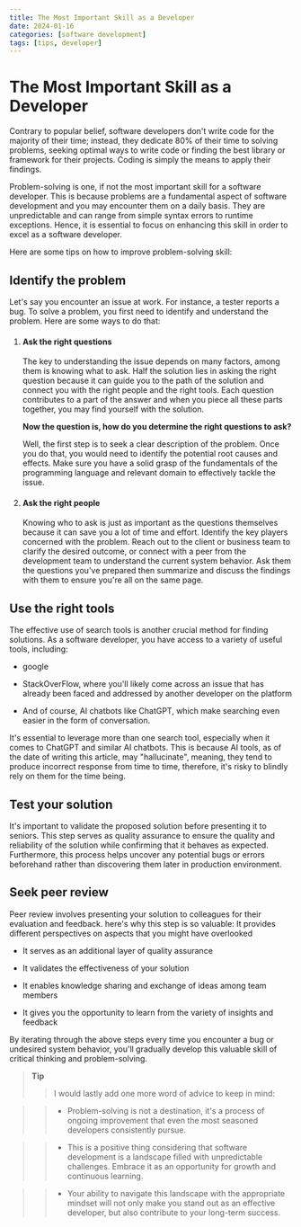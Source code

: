 ```yaml
---
title: The Most Important Skill as a Developer
date: 2024-01-16
categories: [software development]
tags: [tips, developer]
---
```


# The Most Important Skill as a Developer
Contrary to popular belief, software developers don't write code for the majority of their time; instead, they dedicate 80% of their time to solving problems, seeking optimal ways to write code or finding the best library or framework for their projects. Coding is simply the means to apply their findings.

Problem-solving is one, if not the most important skill for a software developer. This is because problems are a fundamental aspect of software development and you may encounter them on a daily basis. They are unpredictable and can range from simple syntax errors to runtime exceptions. Hence, it is essential to focus on enhancing this skill in order to excel as a software developer.

Here are some tips on how to improve problem-solving skill:

## Identify the problem
Let's say you encounter an issue at work. For instance, a tester reports a bug. To solve a problem, you first need to identify and understand the problem. Here are some ways to do that:
1. #### Ask the right questions
   The key to understanding the issue depends on many factors, among them is knowing what to ask. Half the solution lies in asking the right question because it can guide you to the path of the solution and connect you with the right people and the right tools. Each question contributes to a part of the answer and when you piece all these parts together, you may find yourself with the solution.

   **Now the question is, how do you determine the right questions to ask?**

   Well, the first step is to seek a clear description of the problem. Once you do that, you would need to identify the potential root causes and effects. Make sure you have a solid grasp of the fundamentals of the programming language and relevant domain to effectively tackle the issue.

2. #### Ask the right people
   Knowing who to ask is just as important as the questions themselves because it can save you a lot of time and effort. Identify the key players concerned with the problem. Reach out to the client or business team to clarify the desired outcome, or connect with a peer from the development team to understand the current system behavior. Ask them the questions you've prepared then summarize and discuss the findings with them to ensure you're all on the same page.

## Use the right tools
The effective use of search tools is another crucial method for finding solutions. As a software developer, you have access to a variety of useful tools, including:
- google

- StackOverFlow, where you'll likely come across an issue that has already been faced and addressed by another developer on the platform

- And of course, AI chatbots like ChatGPT, which make searching even easier in the form of conversation.

It's essential to leverage more than one search tool, especially when it comes to ChatGPT and similar AI chatbots. This is because AI tools, as of the date of writing this article, may "hallucinate", meaning, they tend to produce incorrect response from time to time, therefore, it's risky to blindly rely on them for the time being.

## Test your solution
It's important to validate the proposed solution before presenting it to seniors. This step serves as quality assurance to ensure the quality and reliability of the solution while confirming that it behaves as expected. Furthermore, this process helps uncover any potential bugs or errors beforehand rather than discovering them later in production environment.

## Seek peer review
Peer review involves presenting your solution to colleagues for their evaluation and feedback. here's why this step is so valuable:
It provides different perspectives on aspects that you might have overlooked

- It serves as an additional layer of quality assurance

- It validates the effectiveness of your solution

- It enables knowledge sharing and exchange of ideas among team members

- It gives you the opportunity to learn from the variety of insights and feedback

By iterating through the above steps every time you encounter a bug or undesired system behavior, you'll gradually develop this valuable skill of critical thinking and problem-solving.

> **Tip**
>> I would lastly add one more word of advice to keep in mind:

>> - Problem-solving is not a destination, it's a process of ongoing improvement that even the most seasoned developers consistently pursue.

>> - This is a positive thing considering that software development is a landscape filled with unpredictable challenges. Embrace it as an opportunity for growth and continuous learning.

>> - Your ability to navigate this landscape with the appropriate mindset will not only make you stand out as an effective developer, but also contribute to your long-term success.
>>
 
